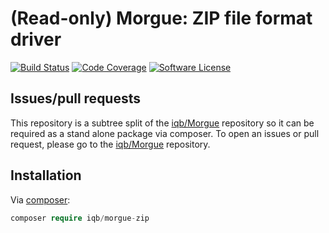 # (Read-only) Morgue: ZIP file format driver

[![Build Status](https://travis-ci.org/iqb/morgue-zip.png?branch=master)](https://travis-ci.org/iqb/morgue-zip)
[![Code Coverage](https://scrutinizer-ci.com/g/iqb/morgue-zip/badges/coverage.png?b=master)](https://scrutinizer-ci.com/g/iqb/morgue-zip)
[![Software License](https://img.shields.io/badge/License-LGPL%20V3-brightgreen.svg?style=flat-square)](LICENSE)

## Issues/pull requests

This repository is a subtree split of the [iqb/Morgue](https://github.com/iqb/Morgue) repository so it can be required as a stand alone package via composer.
To open an issues or pull request, please go to the [iqb/Morgue](https://github.com/iqb/Morgue) repository.

## Installation

Via [composer](https://getcomposer.org):

```php
composer require iqb/morgue-zip
```
